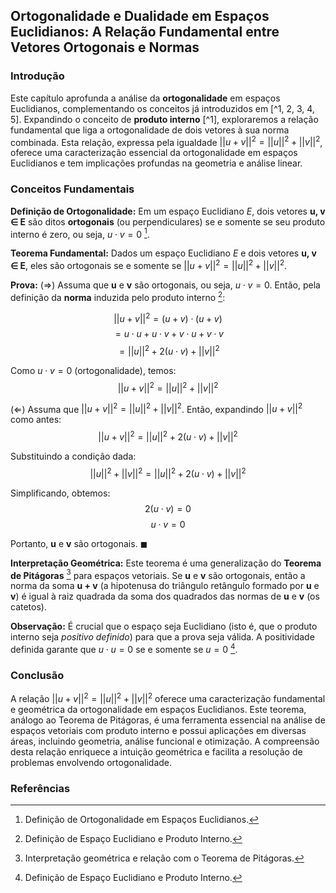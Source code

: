 ## Ortogonalidade e Dualidade em Espaços Euclidianos: A Relação Fundamental entre Vetores Ortogonais e Normas

### Introdução
Este capítulo aprofunda a análise da **ortogonalidade** em espaços Euclidianos, complementando os conceitos já introduzidos em [^1, 2, 3, 4, 5]. Expandindo o conceito de **produto interno** [^1], exploraremos a relação fundamental que liga a ortogonalidade de dois vetores à sua norma combinada. Esta relação, expressa pela igualdade $||u + v||^2 = ||u||^2 + ||v||^2$, oferece uma caracterização essencial da ortogonalidade em espaços Euclidianos e tem implicações profundas na geometria e análise linear.

### Conceitos Fundamentais
**Definição de Ortogonalidade:** Em um espaço Euclidiano *E*, dois vetores **u, v ∈ E** são ditos **ortogonais** (ou perpendiculares) se e somente se seu produto interno é zero, ou seja, $u \cdot v = 0$ [^447].

**Teorema Fundamental:** Dados um espaço Euclidiano *E* e dois vetores **u, v ∈ E**, eles são ortogonais se e somente se $||u + v||^2 = ||u||^2 + ||v||^2$.

**Prova:**
$(\Rightarrow)$ Assuma que **u** e **v** são ortogonais, ou seja, $u \cdot v = 0$. Então, pela definição da **norma** induzida pelo produto interno [^438]:

$$||u + v||^2 = (u + v) \cdot (u + v)$$
$$= u \cdot u + u \cdot v + v \cdot u + v \cdot v$$
$$= ||u||^2 + 2(u \cdot v) + ||v||^2$$

Como $u \cdot v = 0$ (ortogonalidade), temos:
$$||u + v||^2 = ||u||^2 + ||v||^2$$

$(\Leftarrow)$ Assuma que $||u + v||^2 = ||u||^2 + ||v||^2$. Então, expandindo $||u + v||^2$ como antes:
$$||u + v||^2 = ||u||^2 + 2(u \cdot v) + ||v||^2$$

Substituindo a condição dada:
$$||u||^2 + ||v||^2 = ||u||^2 + 2(u \cdot v) + ||v||^2$$

Simplificando, obtemos:
$$2(u \cdot v) = 0$$
$$u \cdot v = 0$$

Portanto, **u** e **v** são ortogonais. $\blacksquare$

**Interpretação Geométrica:** Este teorema é uma generalização do **Teorema de Pitágoras** [^448] para espaços vetoriais. Se **u** e **v** são ortogonais, então a norma da soma **u + v** (a hipotenusa do triângulo retângulo formado por **u** e **v**) é igual à raiz quadrada da soma dos quadrados das normas de **u** e **v** (os catetos).

**Observação:** É crucial que o espaço seja Euclidiano (isto é, que o produto interno seja *positivo definido*) para que a prova seja válida. A positividade definida garante que $u \cdot u = 0$ se e somente se $u = 0$ [^438].

### Conclusão
A relação $||u + v||^2 = ||u||^2 + ||v||^2$ oferece uma caracterização fundamental e geométrica da ortogonalidade em espaços Euclidianos. Este teorema, análogo ao Teorema de Pitágoras, é uma ferramenta essencial na análise de espaços vetoriais com produto interno e possui aplicações em diversas áreas, incluindo geometria, análise funcional e otimização. A compreensão desta relação enriquece a intuição geométrica e facilita a resolução de problemas envolvendo ortogonalidade.

### Referências
[^437]: Capítulo 12: Euclidean Spaces.
[^438]: Definição de Espaço Euclidiano e Produto Interno.
[^447]: Definição de Ortogonalidade em Espaços Euclidianos.
[^448]: Interpretação geométrica e relação com o Teorema de Pitágoras.
<!-- END -->